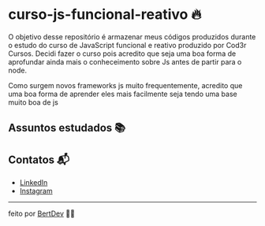 # curso-js-funcional-reativo 🔥

O objetivo desse repositório é armazenar meus códigos produzidos durante o estudo do curso de JavaScript funcional e reativo produzido por Cod3r Cursos. Decidi fazer o curso pois acredito que seja uma boa forma de aprofundar ainda mais o conheceimento sobre Js antes de partir para o node.

Como surgem novos frameworks js muito frequentemente, acredito que uma boa forma de aprender eles mais facilmente seja tendo uma base muito boa de js

## Assuntos estudados 📚



## Contatos 📬

- [LinkedIn](https://www.linkedin.com/in/herbert-henrique-b8aaa91a4/)
- [Instagram](https://www.instagram.com/bert.js/)

---
feito por [BertDev](https://github.com/bertdev) 🧙‍♂️
